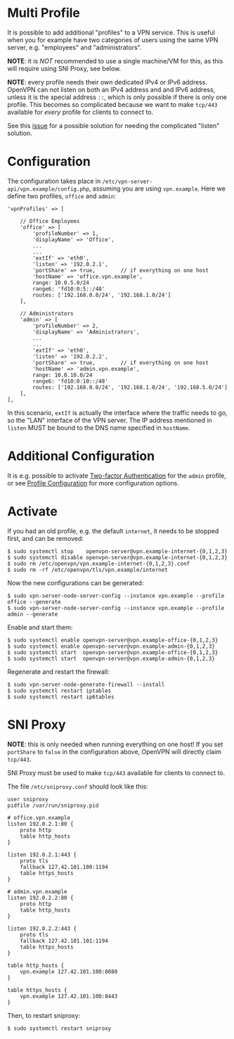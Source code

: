 # Multi Profile

It is possible to add additional "profiles" to a VPN service. This is useful 
when you for example have two categories of users using the same VPN server,
e.g. "employees" and "administrators". 

**NOTE**: it is *NOT* recommended to use a single machine/VM for this, as this
will require using SNI Proxy, see below.

**NOTE**: every profile needs their own dedicated IPv4 or IPv6 address. 
OpenVPN can not listen on both an IPv4 address and and IPv6 address, unless it
is the special address `::`, which is only possible if there is only one 
profile. This becomes so complicated because we want to make `tcp/443` 
available for _every_ profile for clients to connect to.

See this [issue](https://github.com/eduvpn/vpn-server-node/issues/8) for a 
possible solution for needing the complicated "listen" solution.

# Configuration

The configuration takes place in `/etc/vpn-server-api/vpn.example/config.php`, 
assuming you are using `vpn.example`. Here we define two profiles, `office` and
`admin`:

    'vpnProfiles' => [

        // Office Employees
        'office' => [
            'profileNumber' => 1,
            'displayName' => 'Office',
            ...
            ...
            'extIf' => 'eth0',
            'listen' => '192.0.2.1',
            'portShare' => true,        // if everything on one host
            'hostName' => 'office.vpn.example',
            range: 10.0.5.0/24
            range6: 'fd10:0:5::/48'
            routes: ['192.168.0.0/24', '192.168.1.0/24']
        ],

        // Administrators
        'admin' => [
            'profileNumber' => 2,
            'displayName' => 'Administrators',
            ...
            ...
            'extIf' => 'eth0',
            'listen' => '192.0.2.2',
            'portShare' => true,        // if everything on one host
            'hostName' => 'admin.vpn.example',
            range: 10.0.10.0/24
            range6: 'fd10:0:10::/48'
            routes: ['192.168.0.0/24', '192.168.1.0/24', '192.168.5.0/24']
        ],
    ],

In this scenario, `extIf` is actually the interface where the traffic needs 
to go, so the "LAN" interface of the VPN server. The IP address mentioned in
`listen` MUST be bound to the DNS name specified in `hostName`.

# Additional Configuration

It is e.g. possible to activate [Two-factor Authentication](2FA.md) for the 
`admin` profile, or see [Profile Configuration](PROFILE_CONFIG.md) for more
configuration options.

# Activate

If you had an old profile, e.g. the default `internet`, it needs to be stopped
first, and can be removed:

    $ sudo systemctl stop    openvpn-server@vpn.example-internet-{0,1,2,3}
    $ sudo systemctl disable openvpn-server@vpn.example-internet-{0,1,2,3}
    $ sudo rm /etc/openvpn/vpn.example-internet-{0,1,2,3}.conf
    $ sudo rm -rf /etc/openvpn/tls/vpn.example/internet

Now the new configurations can be generated:

    $ sudo vpn-server-node-server-config --instance vpn.example --profile office --generate 
    $ sudo vpn-server-node-server-config --instance vpn.example --profile admin --generate

Enable and start them:

    $ sudo systemctl enable openvpn-server@vpn.example-office-{0,1,2,3}
    $ sudo systemctl enable openvpn-server@vpn.example-admin-{0,1,2,3}
    $ sudo systemctl start  openvpn-server@vpn.example-office-{0,1,2,3}
    $ sudo systemctl start  openvpn-server@vpn.example-admin-{0,1,2,3}

Regenerate and restart the firewall:

    $ sudo vpn-server-node-generate-firewall --install
    $ sudo systemctl restart iptables
    $ sudo systemctl restart ip6tables

# SNI Proxy

**NOTE**: this is only needed when running everything on one host! If you set
`portShare` to `false` in the configuration above, OpenVPN will directly claim
`tcp/443`.

SNI Proxy must be used to make `tcp/443` available for clients to connect to.

The file `/etc/sniproxy.conf` should look like this:

    user sniproxy
    pidfile /var/run/sniproxy.pid

    # office.vpn.example
    listen 192.0.2.1:80 {
        proto http
        table http_hosts
    }

    listen 192.0.2.1:443 {
        proto tls
        fallback 127.42.101.100:1194
        table https_hosts
    }

    # admin.vpn.example
    listen 192.0.2.2:80 {
        proto http
        table http_hosts
    }

    listen 192.0.2.2:443 {
        proto tls
        fallback 127.42.101.101:1194
        table https_hosts
    }

    table http_hosts {
        vpn.example 127.42.101.100:8080
    }

    table https_hosts {
        vpn.example 127.42.101.100:8443
    }

Then, to restart sniproxy:

    $ sudo systemctl restart sniproxy
